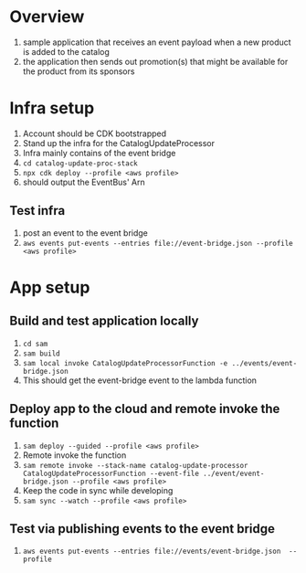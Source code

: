 # Overview
1. sample application that receives an event payload when a new product is added to the catalog
2. the application then sends out promotion(s) that might be available for the product from its sponsors

# Infra setup
1. Account should be CDK bootstrapped
2. Stand up the infra for the CatalogUpdateProcessor
3. Infra mainly contains of the event bridge
4. `cd catalog-update-proc-stack`
5. `npx cdk deploy --profile <aws profile>`
6. should output the EventBus' Arn

## Test infra
1. post an event to the event bridge
2. `aws events put-events --entries file://event-bridge.json --profile <aws profile>`

# App setup
## Build and test application locally
1. `cd sam`
2. `sam build`
3. `sam local invoke CatalogUpdateProcessorFunction -e ../events/event-bridge.json`
4. This should get the event-bridge event to the lambda function

## Deploy app to the cloud and remote invoke the function
1. `sam deploy --guided --profile <aws profile>`
2. Remote invoke the function
3. `sam remote invoke --stack-name catalog-update-processor CatalogUpdateProcessorFunction --event-file ../event/event-bridge.json --profile <aws profile>`
4. Keep the code in sync while developing 
5. `sam sync --watch --profile <aws profile>`

## Test via publishing events to the event bridge
1. `aws events put-events --entries file://events/event-bridge.json  --profile `